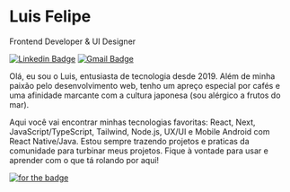 # Luis Felipe

Frontend Developer & UI Designer

[![Linkedin Badge](https://img.shields.io/badge/-Luis%20Felipe-986DFF?style=flat-square&logo=Linkedin&logoColor=white&link=https://www.linkedin.com/in/luisfelipelbs/)](https://www.linkedin.com/in/luisfelipelbs/) 
[![Gmail Badge](https://img.shields.io/badge/-luis.felipe.lbs@gmail.com-986DFF?style=flat-square&logo=Gmail&logoColor=white&link=mailto:luis.felipe.lbs@gmail.com)](mailto:luis.felipe.lbs@gmail.com)

Olá, eu sou o Luis, entusiasta de tecnologia desde 2019. Além de minha paixão pelo desenvolvimento web, tenho um apreço especial por cafés e uma afinidade marcante com a cultura japonesa (sou alérgico a frutos do mar).

Aqui você vai encontrar minhas tecnologias favoritas: React, Next, JavaScript/TypeScript, Tailwind, Node.js, UX/UI e Mobile Android com React Native/Java. Estou sempre trazendo projetos e praticas da comunidade para turbinar meus projetos. Fique à vontade para usar e aprender com o que tá rolando por aqui!

[![for the badge](https://img.shields.io/badge/meus_projetos_em_producao-blue?style=for-the-badge)](https://luis-lbs.vercel.app/)
